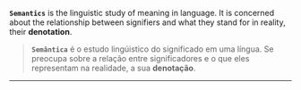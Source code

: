 **`Semantics`** is the linguistic study of meaning in language. It is concerned about the relationship between signifiers and what they stand for in reality, their **denotation**.
> **`Semântica`** é o estudo lingúistico do significado em uma língua. Se preocupa sobre a relação entre significadores e o que eles representam na realidade, a sua **denotação**.
___


<!--stackedit_data:
eyJoaXN0b3J5IjpbOTE4MTMzODUwXX0=
-->